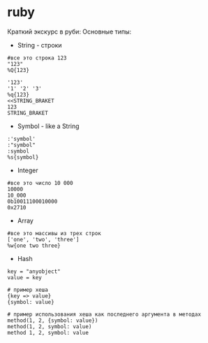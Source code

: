 ruby
====

Краткий экскурс в руби:
Основные типы:
- String - строки
```
#все это строка 123
"123"
%Q{123}

'123'
'1' '2' '3'
%q{123}
<<STRING_BRAKET
123
STRING_BRAKET
```
- Symbol - like a String
```
:'symbol'
:"symbol"
:symbol
%s{symbol}
```
- Integer
```
#все это число 10 000
10000
10_000
0b10011100010000
0x2710
```
- Array
```
#все это массивы из трех строк
['one', 'two', 'three']
%w{one two three}
```

- Hash
```
key = "anyobject"
value = key

# пример хеша
{key => value}
{symbol: value}

# пример использования хеша как последнего аргумента в методах
method(1, 2, {symbol: value})
method(1, 2, symbol: value)
method 1, 2, symbol: value
```
